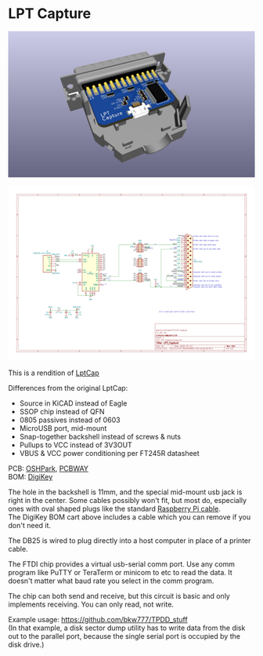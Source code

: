 # LPT Capture

![](LPT_Capture.jpg)

![](LPT_Capture.svg)

This is a rendition of [LptCap](https://www-user.tu-chemnitz.de/~heha/basteln/PC/LptCap/index.en.htm)

Differences from the original LptCap:  
* Source in KiCAD instead of Eagle
* SSOP chip instead of QFN
* 0805 passives instead of 0603
* MicroUSB port, mid-mount
* Snap-together backshell instead of screws & nuts
* Pullups to VCC instead of 3V3OUT
* VBUS & VCC power conditioning per FT245R datasheet

PCB: [OSHPark](https://oshpark.com/shared_projects/DqbtiuyI), [PCBWAY](https://www.pcbway.com/project/shareproject/LPT_Capture.html)  
BOM: [DigiKey](https://www.digikey.com/short/wqdmr8p4)

The hole in the backshell is 11mm, and the special mid-mount usb jack is right in the center. Some cables possibly won't fit, but most do, especially ones with oval shaped plugs like the standard [Raspberry Pi cable](https://thepihut.com/collections/raspberry-pi-cables/products/raspberry-pi-micro-usb-cable).  
The DigiKey BOM cart above includes a cable which you can remove if you don't need it.

The DB25 is wired to plug directly into a host computer in place of a printer cable.

The FTDI chip provides a virtual usb-serial comm port. Use any comm program like PuTTY or TeraTerm or minicom to etc to read the data. It doesn't matter what baud rate you select in the comm program.

The chip can both send and receive, but this circuit is basic and only implements receiving. You can only read, not write.

Example usage: https://github.com/bkw777/TPDD_stuff  
(In that example, a disk sector dump utility has to write data from the disk out to the parallel port, because the single serial port is occupied by the disk drive.)  
